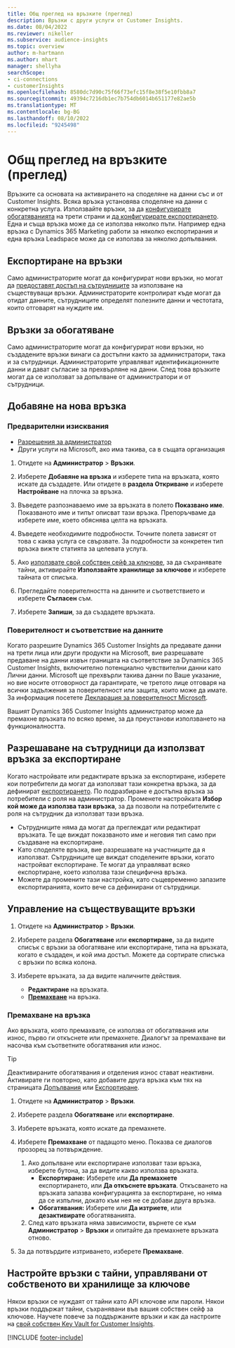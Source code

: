 ```yaml
---
title: Общ преглед на връзките (преглед)
description: Връзки с други услуги от Customer Insights.
ms.date: 08/04/2022
ms.reviewer: nikeller
ms.subservice: audience-insights
ms.topic: overview
author: m-hartmann
ms.author: mhart
manager: shellyha
searchScope:
- ci-connections
- customerInsights
ms.openlocfilehash: 8580dc7d90c75f66f73efc15f8e38f5e10fbb8a7
ms.sourcegitcommit: 49394c7216db1ec7b754db6014b651177e82ae5b
ms.translationtype: MT
ms.contentlocale: bg-BG
ms.lasthandoff: 08/10/2022
ms.locfileid: "9245498"
---
```

# <a name="connections-preview-overview"></a>Общ преглед на връзките (преглед)

Връзките са основата на активирането на споделяне на данни със и от Customer Insights. Всяка връзка установява споделяне на данни с конкретна услуга. Използвайте връзки, за да [конфигурирате обогатяванията](enrichment-hub.md) на трети страни и [да конфигурирате експортирането](export-destinations.md). Една и съща връзка може да се използва няколко пъти. Например една връзка с Dynamics 365 Marketing работи за няколко експортирания и една връзка Leadspace може да се използва за няколко допълвания.

## <a name="export-connections"></a>Експортиране на връзки

Само администраторите могат да конфигурират нови връзки, но могат да [предоставят достъп на сътрудниците](#allow-contributors-to-use-a-connection-for-exports) за използване на съществуващи връзки. Администраторите контролират къде могат да отидат данните, сътрудниците определят полезните данни и честотата, които отговарят на нуждите им.

## <a name="enrichment-connections"></a>Връзки за обогатяване

Само администраторите могат да конфигурират нови връзки, но създадените връзки винаги са достъпни както за администратори, така и за сътрудници. Администраторите управляват идентификационните данни и дават съгласие за прехвърляне на данни. След това връзките могат да се използват за допълване от администратори и от сътрудници.

## <a name="add-a-new-connection"></a>Добавяне на нова връзка

### <a name="prerequisites"></a>Предварителни изисквания

- [Разрешения за администратор](permissions.md)
- Други услуги на Microsoft, ако има такива, са в същата организация

1. Отидете на **Администратор** > **Връзки**.

1. Изберете **Добавяне на връзка** и изберете типа на връзката, която искате да създадете. Или отидете в **раздела Откриване** и изберете **Настройване** на плочка за връзка.

1. Въведете разпознаваемо име за връзката в полето **Показвано име**. Показваното име и типът описват тази връзка. Препоръчваме да изберете име, което обяснява целта на връзката.

1. Въведете необходимите подробности. Точните полета зависят от това с каква услуга се свързвате. За подробности за конкретен тип връзка вижте статията за целевата услуга.

1. Ако [използвате свой собствен сейф за ключове](use-azure-key-vault.md), за да съхранявате тайни, активирайте **Използвайте хранилище за ключове** и изберете тайната от списъка.

1. Прегледайте поверителността на данните и съответствието и изберете **Съгласен** съм.

1. Изберете **Запиши**, за да създадете връзката.

### <a name="data-privacy-and-compliance"></a>Поверителност и съответствие на данните

Когато разрешите Dynamics 365 Customer Insights да предавате данни на трети лица или други продукти на Microsoft, вие разрешавате предаване на данни извън границата на съответствие за Dynamics 365 Customer Insights, включително потенциално чувствителни данни като Лични данни. Microsoft ще прехвърли такива данни по Ваше указание, но вие носите отговорност да гарантирате, че третото лице отговаря на всички задължения за поверителност или защита, които може да имате. За информация посетете [Декларация за поверителност Microsoft](https://go.microsoft.com/fwlink/?linkid=396732).

Вашият Dynamics 365 Customer Insights администратор може да премахне връзката по всяко време, за да преустанови използването на функционалността.

## <a name="allow-contributors-to-use-a-connection-for-exports"></a>Разрешаване на сътрудници да използват връзка за експортиране

Когато настройвате или редактирате връзка за експортиране, изберете кои потребители да могат да използват тази конкретна връзка, за да дефинират [експортирането](export-destinations.md). По подразбиране е достъпна връзка за потребители с роля на администратор. Променете настройката **Избор кой може да използва тази връзка**, за да позволи на потребителите с роля на сътрудник да използват тази връзка.

- Сътрудниците няма да могат да преглеждат или редактират връзката. Те ще виждат показваното име и неговия тип само при създаване на експортиране.
- Като споделяте връзка, вие разрешавате на участниците да я използват. Сътрудниците ще виждат споделените връзки, когато настройват експортиране. Те могат да управляват всяко експортиране, което използва тази специфична връзка.
- Можете да промените тази настройка, като същевременно запазите експортиранията, които вече са дефинирани от сътрудници.

## <a name="manage-existing-connections"></a>Управление на съществуващите връзки

1. Отидете на **Администратор** > **Връзки**.

1. Изберете раздела **Обогатяване** или **експортиране,** за да видите списък с връзки за обогатяване или експортиране, типа на връзката, когато е създаден, и кой има достъп. Можете да сортирате списъка с връзки по всяка колона.

1. Изберете връзката, за да видите наличните действия.

   - **Редактиране** на връзката.
   - [**Премахване**](#remove-a-connection) на връзка.

### <a name="remove-a-connection"></a>Премахване на връзка

Ако връзката, която премахвате, се използва от обогатявания или износ, първо ги откъснете или премахнете. Диалогът за премахване ви насочва към съответните обогатявания или износ.

> [!TIP]
> Деактивираните обогатявания и отделения износ стават неактивни. Активирате ги повторно, като добавите друга връзка към тях на страницата [Допълвания](enrichment-hub.md) или [Експортиране](export-destinations.md).

1. Отидете на **Администратор** > **Връзки**.

1. Изберете раздела **Обогатяване** или **експортиране**.

1. Изберете връзката, която искате да премахнете.

1. Изберете **Премахване** от падащото меню. Показва се диалогов прозорец за потвърждение.

   1. Ако допълване или експортиране използват тази връзка, изберете бутона, за да видите какво използва връзката.
      - **Експортиране:** Изберете или **Да премахнете** експортирането, или **Да откъснете връзката**. Откъсването на връзката запазва конфигурацията за експортиране, но няма да се изпълни, докато към нея не се добави друга връзка.
      - **Обогатявания:** Изберете или **Да изтриете**, или **дезактивирате** обогатяванията.
   1. След като връзката няма зависимости, върнете се към **Администратор** > **Връзки** и опитайте да премахнете връзката отново.

1. За да потвърдите изтриването, изберете **Премахване**.

## <a name="set-up-connections-with-secrets-managed-by-your-own-key-vault"></a>Настройте връзки с тайни, управлявани от собственото ви хранилище за ключове

Някои връзки се нуждаят от тайни като API ключове или пароли. Някои връзки поддържат тайни, съхранявани във вашия собствен сейф за ключове. Научете повече за поддържаните връзки и как да настроите на [свой собствен Key Vault for Customer Insights](use-azure-key-vault.md).

[!INCLUDE [footer-include](includes/footer-banner.md)]

